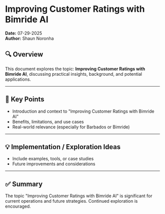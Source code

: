 # Improving Customer Ratings with Bimride AI

**Date:** 07-29-2025  
**Author:** Shaun Noronha

## 🔍 Overview

This document explores the topic: **Improving Customer Ratings with Bimride AI**, discussing practical insights, background, and potential applications.

---

## 📌 Key Points

- Introduction and context to "Improving Customer Ratings with Bimride AI"
- Benefits, limitations, and use cases
- Real-world relevance (especially for Barbados or Bimride)

---

## 💡 Implementation / Exploration Ideas

- Include examples, tools, or case studies
- Future improvements and considerations

---

## ✅ Summary

The topic "Improving Customer Ratings with Bimride AI" is significant for current operations and future strategies. Continued exploration is encouraged.

